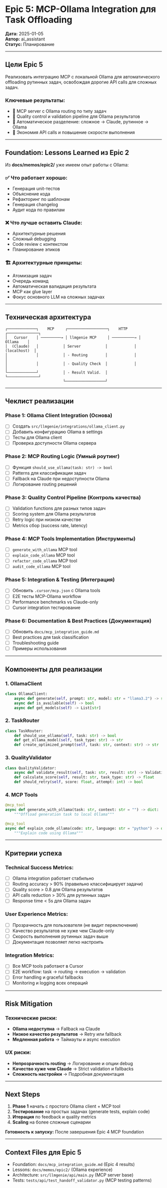 # Epic 5: MCP-Ollama Integration для Task Offloading

**Дата:** 2025-01-05  
**Автор:** ai_assistant  
**Статус:** Планирование

---

## Цели Epic 5

Реализовать интеграцию MCP с локальной Ollama для автоматического offloading рутинных задач, освобождая дорогие API calls для сложных задач.

### Ключевые результаты:
- 🎯 MCP server с Ollama routing по типу задач
- 🎯 Quality control и validation pipeline для Ollama результатов  
- 🎯 Автоматическое разделение: сложное → Claude, рутинное → Ollama
- 🎯 Экономия API calls и повышение скорости выполнения

---

## Foundation: Lessons Learned из Epic 2

Из **docs/memos/epic2/** уже имеем опыт работы с Ollama:

### ✅ Что работает хорошо:
- Генерация unit-тестов
- Объяснение кода
- Рефакторинг по шаблонам  
- Генерация changelog
- Аудит кода по правилам

### ❌ Что лучше оставить Claude:
- Архитектурные решения
- Сложный debugging
- Code review с контекстом
- Планирование эпиков

### 🏗️ Архитектурные принципы:
- Атомизация задач
- Очередь команд  
- Автоматическая валидация результата
- MCP как glue layer
- Фокус основного LLM на сложных задачах

---

## Техническая архитектура

```
┌─────────────┐    MCP     ┌──────────────────┐    HTTP    ┌──────────────┐
│   Cursor    │ ─────────→ │ llmgenie MCP     │ ──────────→ │    Ollama    │
│  (Claude)   │           │ Server           │            │ (localhost)  │
│             │           │ - Routing        │            │              │
│             │           │ - Quality Check  │            │              │
└─────────────┘           │ - Result Valid.  │            └──────────────┘
                          └──────────────────┘
```

---

## Чеклист реализации

### Phase 1: Ollama Client Integration (Основа)
- [ ] Создать `src/llmgenie/integrations/ollama_client.py`
- [ ] Добавить конфигурацию Ollama в settings
- [ ] Тесты для Ollama client
- [ ] Проверка доступности Ollama сервера

### Phase 2: MCP Routing Logic (Умный роутинг)
- [ ] Функция `should_use_ollama(task: str) -> bool`
- [ ] Patterns для классификации задач
- [ ] Fallback на Claude при недоступности Ollama
- [ ] Логирование routing решений

### Phase 3: Quality Control Pipeline (Контроль качества)
- [ ] Validation functions для разных типов задач
- [ ] Scoring system для Ollama результатов
- [ ] Retry logic при низком качестве
- [ ] Metrics сбор (success rate, latency)

### Phase 4: MCP Tools Implementation (Инструменты)
- [ ] `generate_with_ollama` MCP tool
- [ ] `explain_code_ollama` MCP tool  
- [ ] `refactor_code_ollama` MCP tool
- [ ] `audit_code_ollama` MCP tool

### Phase 5: Integration & Testing (Интеграция)
- [ ] Обновить `.cursor/mcp.json` с Ollama tools
- [ ] E2E тесты MCP-Ollama workflow
- [ ] Performance benchmarks vs Claude-only
- [ ] Cursor integration тестирование

### Phase 6: Documentation & Best Practices (Документация)
- [ ] Обновить `docs/mcp_integration_guide.md`
- [ ] Best practices для task classification
- [ ] Troubleshooting guide
- [ ] Примеры использования

---

## Компоненты для реализации

### 1. OllamaClient
```python
class OllamaClient:
    async def generate(self, prompt: str, model: str = "llama3.2") -> str
    async def is_available(self) -> bool
    async def get_models(self) -> List[str]
```

### 2. TaskRouter
```python
class TaskRouter:
    def should_use_ollama(self, task: str) -> bool
    def get_ollama_model(self, task_type: str) -> str
    def create_optimized_prompt(self, task: str, context: str) -> str
```

### 3. QualityValidator
```python
class QualityValidator:
    async def validate_result(self, task: str, result: str) -> ValidationResult
    def calculate_score(self, result: str, task_type: str) -> float
    def should_retry(self, score: float, attempt: int) -> bool
```

### 4. MCP Tools
```python
@mcp_tool
async def generate_with_ollama(task: str, context: str = "") -> dict:
    """Offload generation task to local Ollama"""
    
@mcp_tool  
async def explain_code_ollama(code: str, language: str = "python") -> dict:
    """Explain code using Ollama"""
```

---

## Критерии успеха

### Technical Success Metrics:
- [ ] Ollama integration работает стабильно
- [ ] Routing accuracy > 90% (правильно классифицирует задачи)
- [ ] Quality score > 0.8 для Ollama результатов
- [ ] API calls reduction > 30% для рутинных задач
- [ ] Response time < 5s для Ollama задач

### User Experience Metrics:
- [ ] Прозрачность для пользователя (не видит переключения)
- [ ] Качество результатов не хуже чем Claude-only
- [ ] Скорость выполнения рутинных задач выше
- [ ] Документация позволяет легко настроить

### Integration Metrics:
- [ ] Все MCP tools работают в Cursor
- [ ] E2E workflow: task → routing → execution → validation
- [ ] Error handling и graceful fallbacks
- [ ] Monitoring и logging всех операций

---

## Risk Mitigation

### Технические риски:
- **Ollama недоступна** → Fallback на Claude
- **Низкое качество результатов** → Retry или fallback
- **Медленная работа** → Таймауты и async execution

### UX риски:
- **Непрозрачность routing** → Логирование и опции debug
- **Качество хуже чем Claude** → Strict validation и fallbacks
- **Сложность настройки** → Подробная документация

---

## Next Steps

1. **Phase 1** начать с простого Ollama client + MCP tool
2. **Тестирование** на простых задачах (generate tests, explain code)  
3. **Итерация** по feedback и quality metrics
4. **Scaling** на более сложные сценарии

**Готовность к запуску:** После завершения Epic 4 MCP foundation

---

## Context Files для Epic 5

- Foundation: `docs/mcp_integration_guide.md` (Epic 4 results)
- Lessons: `docs/memos/epic2/` (Ollama experience)
- Architecture: `src/llmgenie/api/main.py` (MCP server base)
- Tests: `tests/api/test_handoff_validator.py` (MCP testing patterns) 
